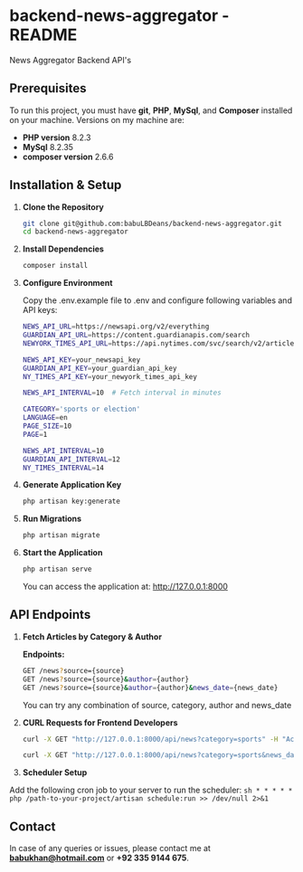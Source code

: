 # backend-news-aggregator - README
News Aggregator Backend API's

## Prerequisites

To run this project, you must have **git**, **PHP**, **MySql**, and **Composer** installed on your machine. 
Versions on my machine are:

-   **PHP version** 8.2.3
-   **MySql** 8.2.35
-   **composer version** 2.6.6

## Installation & Setup
1. **Clone the Repository**
    ```sh
    git clone git@github.com:babuLBDeans/backend-news-aggregator.git
    cd backend-news-aggregator
    ```

2. **Install Dependencies**
    ```sh
    composer install
    ```

3. **Configure Environment**

    Copy the .env.example file to .env and configure following variables and API keys:
    ```sh
    NEWS_API_URL=https://newsapi.org/v2/everything
    GUARDIAN_API_URL=https://content.guardianapis.com/search
    NEWYORK_TIMES_API_URL=https://api.nytimes.com/svc/search/v2/articlesearch.json

    NEWS_API_KEY=your_newsapi_key
    GUARDIAN_API_KEY=your_guardian_api_key
    NY_TIMES_API_KEY=your_newyork_times_api_key

    NEWS_API_INTERVAL=10  # Fetch interval in minutes

    CATEGORY='sports or election'
    LANGUAGE=en
    PAGE_SIZE=10
    PAGE=1

    NEWS_API_INTERVAL=10
    GUARDIAN_API_INTERVAL=12
    NY_TIMES_INTERVAL=14
    ```

4. **Generate Application Key**
    ```sh
    php artisan key:generate
    ```

5. **Run Migrations**
    ```sh
    php artisan migrate
    ```
6. **Start the Application**
    ```sh
    php artisan serve
    ```

    You can access the application at: http://127.0.0.1:8000

## API Endpoints

1. **Fetch Articles by Category & Author**

    **Endpoints:**
    ```sh
    GET /news?source={source}
    GET /news?source={source}&author={author}
    GET /news?source={source}&author={author}&news_date={news_date}
    ```
    
    You can try any combination of source, category, author and news_date

2. **CURL Requests for Frontend Developers**
    ```sh
    curl -X GET "http://127.0.0.1:8000/api/news?category=sports" -H "Accept: application/json"

    curl -X GET "http://127.0.0.1:8000/api/news?category=sports&news_date=2025-02-14" -H "Accept: application/json"
    ```

7. **Scheduler Setup**

Add the following cron job to your server to run the scheduler:
    ```sh
    * * * * * php /path-to-your-project/artisan schedule:run >> /dev/null 2>&1
    ```

## Contact

In case of any queries or issues, please contact me at **[babukhan@hotmail.com](mailto:babukhan@hotmail.com)** or **+92 335 9144 675**.


